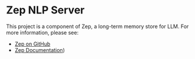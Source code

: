 # Zep NLP Server

This project is a component of Zep, a long-term memory store for LLM. For more information, please see:
- [Zep on GitHub](https://github.com/getzep/zep)
- [Zep Documentation](https://docs.getzep.com)) 